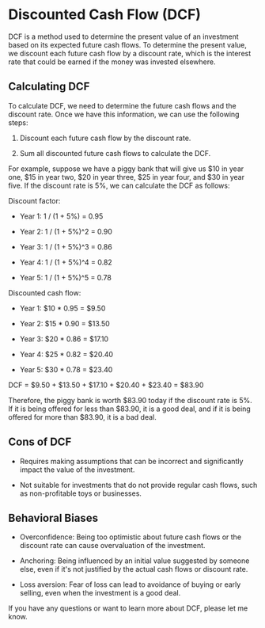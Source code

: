 # Discounted Cash Flow (DCF)

DCF is a method used to determine the present value of an investment based on its expected future cash flows. To determine the present value, we discount each future cash flow by a discount rate, which is the interest rate that could be earned if the money was invested elsewhere.

## Calculating DCF

To calculate DCF, we need to determine the future cash flows and the discount rate. Once we have this information, we can use the following steps:

1. Discount each future cash flow by the discount rate.

2. Sum all discounted future cash flows to calculate the DCF.

For example, suppose we have a piggy bank that will give us $10 in year one, $15 in year two, $20 in year three, $25 in year four, and $30 in year five. If the discount rate is 5%, we can calculate the DCF as follows:

Discount factor:

- Year 1: 1 / (1 + 5%) = 0.95

- Year 2: 1 / (1 + 5%)^2 = 0.90

- Year 3: 1 / (1 + 5%)^3 = 0.86

- Year 4: 1 / (1 + 5%)^4 = 0.82

- Year 5: 1 / (1 + 5%)^5 = 0.78

Discounted cash flow:

- Year 1: $10 * 0.95 = $9.50

- Year 2: $15 * 0.90 = $13.50

- Year 3: $20 * 0.86 = $17.10

- Year 4: $25 * 0.82 = $20.40

- Year 5: $30 * 0.78 = $23.40

DCF = $9.50 + $13.50 + $17.10 + $20.40 + $23.40 = $83.90

Therefore, the piggy bank is worth $83.90 today if the discount rate is 5%. If it is being offered for less than $83.90, it is a good deal, and if it is being offered for more than $83.90, it is a bad deal.

## Cons of DCF

- Requires making assumptions that can be incorrect and significantly impact the value of the investment.

- Not suitable for investments that do not provide regular cash flows, such as non-profitable toys or businesses.

## Behavioral Biases

- Overconfidence: Being too optimistic about future cash flows or the discount rate can cause overvaluation of the investment.

- Anchoring: Being influenced by an initial value suggested by someone else, even if it's not justified by the actual cash flows or discount rate.

- Loss aversion: Fear of loss can lead to avoidance of buying or early selling, even when the investment is a good deal.

If you have any questions or want to learn more about DCF, please let me know.

